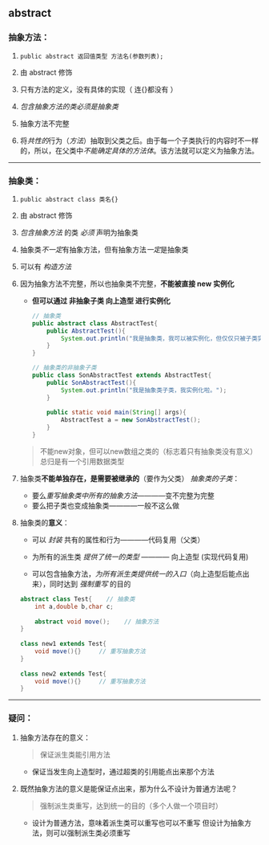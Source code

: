  ## abstract

### 抽象方法：

1. `public abstract 返回值类型 方法名(参数列表);`

2. 由 abstract 修饰
   
3. 只有方法的定义，没有具体的实现（ 连{}都没有 ）

4. *包含抽象方法的类必须是抽象类*
   
5. 抽象方法不完整

6. 将*共性的*行为（*方法*）抽取到父类之后。由于每一个子类执行的内容时不一样的，所以，在父类中*不能确定具体的方法体*。该方法就可以定义为抽象方法。

---

### 抽象类：

1. `public abstract class 类名{}`

2. 由 abstract 修饰
   
3. *包含抽象方法* 的类 *必须*  声明为抽象类

4. 抽象类*不一定*有抽象方法，但有抽象方法*一定*是抽象类

5. 可以有 *构造方法*
   
6. 因为抽象方法不完整，所以也抽象类不完整，**不能被直接 new 实例化**
   - **但可以通过 非抽象子类 向上造型 进行实例化**
   
     ```java
     // 抽象类
     public abstract class AbstractTest{
	     public AbstractTest(){
		     System.out.println("我是抽象类，我可以被实例化，但仅仅只被子类实例化");
	     }
     }
     
     // 抽象类的非抽象子类
     public class SonAbstractTest extends AbstractTest{
	     public SonAbstractTest(){
		     System.out.println("我是抽象类子类，我实例化啦。");
	     }
	     
	     public static void main(String[] args){
		     AbstractTest a = new SonAbstractTest();
	     }
     }
     ```

   > 不能new对象，但可以new数组之类的（标志着只有抽象类没有意义）
   > 总归是有一个引用数据类型

7. 抽象类**不能单独存在，是需要被继承的**（要作为父类）
    *抽象类的子类*：
   - 要么*重写抽象类中所有的抽象方法*————变不完整为完整
   - 要么把子类也变成抽象类————一般不这么做

8. 抽象类的**意义**：
   - 可以 *封装* 共有的属性和行为————代码复用（父类）

   - 为所有的派生类 *提供了统一的类型* ———— 向上造型 (实现代码复用)

   - 可以包含抽象方法，*为所有派生类提供统一的入口*（向上造型后能点出来），同时达到 *强制重写* 的目的
    ```java
	abstract class Test{    // 抽象类
		int a,double b,char c;
		   	
		abstract void move();    // 抽象方法
	}
	   
	class new1 extends Test{
		void move(){}     // 重写抽象方法
    }
	   
	class new2 extends Test{
		void move(){}     // 重写抽象方法
	}
    ```

---

### 疑问：
1. 抽象方法存在的意义：
   > 保证派生类能引用方法
   
   - 保证当发生向上造型时，通过超类的引用能点出来那个方法


2. 既然抽象方法的意义是能保证点出来，那为什么不设计为普通方法呢？
   > 强制派生类重写，达到统一的目的（多个人做一个项目时）
   
   - 设计为普通方法，意味着派生类可以重写也可以不重写
        但设计为抽象方法，则可以强制派生类必须重写

   

  